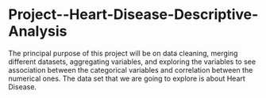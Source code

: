 # Project--Heart-Disease-Descriptive-Analysis
The principal purpose of this project will be on data cleaning, merging different datasets, aggregating variables, and exploring the variables to see association between the categorical variables and correlation between the numerical ones. The data set that we are going to explore is about Heart Disease. 

